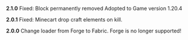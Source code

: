**2.1.0**
Fixed: Block permanently removed
Adopted to Game version 1.20.4

**2.0.1** 
Fixed: Minecart drop craft elements on kill.

**2.0.0** 
Change loader from Forge to Fabric. Forge is no longer supported!